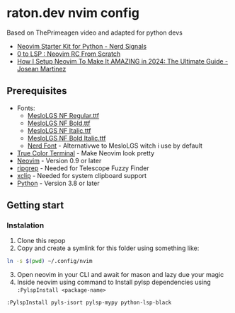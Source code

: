 # raton.dev nvim config

Based on ThePrimeagen video and adapted for python devs
- [Neovim Starter Kit for Python - Nerd Signals](https://www.youtube.com/watch?v=jWZ_JeLgDxU)
- [0 to LSP : Neovim RC From Scratch](https://www.youtube.com/watch?v=w7i4amO_zaE)
- [How I Setup Neovim To Make It AMAZING in 2024: The Ultimate Guide -  Josean Martinez](https://yewtu.be/watch?v=6pAG3BHurdM&listen=false)

## Prerequisites
- Fonts:
    - [MesloLGS NF Regular.ttf](
       https://github.com/romkatv/powerlevel10k-media/raw/master/MesloLGS%20NF%20Regular.ttf)
    - [MesloLGS NF Bold.ttf](
       https://github.com/romkatv/powerlevel10k-media/raw/master/MesloLGS%20NF%20Bold.ttf)
    - [MesloLGS NF Italic.ttf](
       https://github.com/romkatv/powerlevel10k-media/raw/master/MesloLGS%20NF%20Italic.ttf)
    - [MesloLGS NF Bold Italic.ttf](
       https://github.com/romkatv/powerlevel10k-media/raw/master/MesloLGS%20NF%20Bold%20Italic.ttf)
    - [Nerd Font](https://www.nerdfonts.com/) - Alternativwe to MesloLGS witch i use by default
- [True Color Terminal](https://gist.github.com/kurahaupo/6ce0eaefe5e730841f03cb82b061daa2#now-supporting-true-color) - Make Neovim look pretty
- [Neovim](https://neovim.io/) - Version 0.9 or later
- [ripgrep](https://github.com/BurntSushi/ripgrep) - Needed for Telescope Fuzzy Finder
- [xclip](https://linuxconfig.org/how-to-use-xclip-on-linux) - Needed for system clipboard support
- [Python](https://www.python.org/) - Version 3.8 or later

## Getting start


### Instalation
1. Clone this repop
2. Copy and create a symlink for this folder using something like:
```bash
ln -s $(pwd) ~/.config/nvim
```

3. Open neovim in your CLI and await for mason and lazy due your magic 
4. Inside neovim using command to Install pylsp dependencies using `:PylspInstall <package-name>`
```bash
:PylspInstall pyls-isort pylsp-mypy python-lsp-black
```
